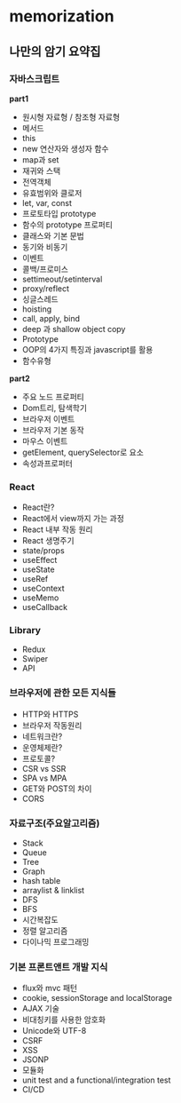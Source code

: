 # memorization


## 나만의 암기 요약집

### 자바스크립트
**part1**
- 원시형 자료형 / 참조형 자료형
- 메서드
- this
- new 연산자와 생성자 함수
- map과 set
- 재귀와 스택
- 전역객체
- 유효범위와 클로저
- let, var, const
- 프로토타입 prototype
- 함수의 prototype 프로퍼티
- 클래스와 기본 문법
- 동기와 비동기
- 이벤트 
- 콜백/프로미스
- settimeout/setinterval
- proxy/reflect
- 싱글스레드
- hoisting
- call, apply, bind
- deep 과 shallow object copy
- Prototype
- OOP의 4가지 특징과 javascript를 활용
- 함수유형

**part2**
- 주요 노드 프로퍼티
- Dom트리, 탐색학기
- 브라우저 이벤트
- 브라우저 기본 동작
- 마우스 이벤트
- getElement, querySelector로 요소
- 속성과프로퍼터

### React
- React란?
- React에서 view까지 가는 과정
- React 내부 작동 원리
- React 생명주기
- state/props
- useEffect
- useState
- useRef
- useContext
- useMemo
- useCallback

### Library
- Redux
- Swiper
- API

### 브라우저에 관한 모든 지식들
- HTTP와 HTTPS
- 브라우저 작동원리
- 네트워크란?
- 운영체제란?
- 프로토콜?
- CSR vs SSR
- SPA vs MPA
- GET와 POST의 차이
- CORS

### 자료구조(주요알고리즘)
- Stack
- Queue
- Tree
- Graph
- hash table
- arraylist & linklist
- DFS
- BFS
- 시간복잡도
- 정렬 알고리즘
- 다이나믹 프로그래밍

### 기본 프론트앤트 개발 지식
- flux와 mvc 패턴
- cookie, sessionStorage and localStorage
- AJAX 기술
- 비대칭키를 사용한 암호화
- Unicode와 UTF-8
- CSRF
- XSS
- JSONP
- 모듈화
- unit test and a functional/integration test
- CI/CD
